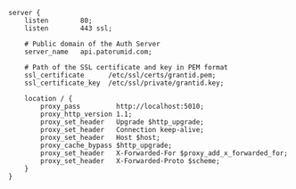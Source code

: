 ﻿```nginx
server {
    listen        80;
    listen        443 ssl;

	# Public domain of the Auth Server
    server_name   api.patorumid.com;

	# Path of the SSL certificate and key in PEM format
    ssl_certificate      /etc/ssl/certs/grantid.pem;
    ssl_certificate_key  /etc/ssl/private/grantid.key;

    location / {
        proxy_pass         http://localhost:5010;
        proxy_http_version 1.1;
        proxy_set_header   Upgrade $http_upgrade;
        proxy_set_header   Connection keep-alive;
        proxy_set_header   Host $host;
        proxy_cache_bypass $http_upgrade;
        proxy_set_header   X-Forwarded-For $proxy_add_x_forwarded_for;
        proxy_set_header   X-Forwarded-Proto $scheme;
    }
}
```
